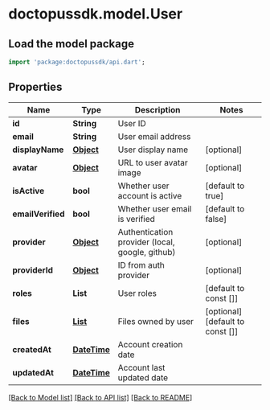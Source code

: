 # doctopussdk.model.User

## Load the model package
```dart
import 'package:doctopussdk/api.dart';
```

## Properties
Name | Type | Description | Notes
------------ | ------------- | ------------- | -------------
**id** | **String** | User ID | 
**email** | **String** | User email address | 
**displayName** | [**Object**](.md) | User display name | [optional] 
**avatar** | [**Object**](.md) | URL to user avatar image | [optional] 
**isActive** | **bool** | Whether user account is active | [default to true]
**emailVerified** | **bool** | Whether user email is verified | [default to false]
**provider** | [**Object**](.md) | Authentication provider (local, google, github) | [optional] 
**providerId** | [**Object**](.md) | ID from auth provider | [optional] 
**roles** | **List<String>** | User roles | [default to const []]
**files** | [**List<FileDto>**](FileDto.md) | Files owned by user | [optional] [default to const []]
**createdAt** | [**DateTime**](DateTime.md) | Account creation date | 
**updatedAt** | [**DateTime**](DateTime.md) | Account last updated date | 

[[Back to Model list]](../README.md#documentation-for-models) [[Back to API list]](../README.md#documentation-for-api-endpoints) [[Back to README]](../README.md)


